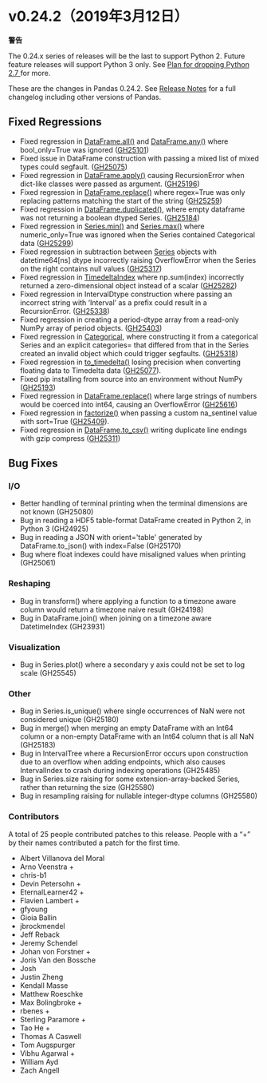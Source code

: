 # v0.24.2（2019年3月12日）

<div class="warning-warp">
<b>警告</b><p>The 0.24.x series of releases will be the last to support Python 2. Future feature releases will support Python 3 only. See <a href="https://Pandas.pydata.org/Pandas-docs/stable/install.html#install-dropping-27">Plan for dropping Python 2.7 </a> for more.</p>
</div>

These are the changes in Pandas 0.24.2. See [Release Notes](https://Pandas.pydata.org/Pandas-docs/stable/whatsnew/index.html#release) for a full changelog including other versions of Pandas.

## Fixed Regressions

* Fixed regression in [DataFrame.all()](../reference/api/Pandas.DataFrame.all.html#Pandas.DataFrame.all "Pandas.DataFrame.all") and [DataFrame.any()](../reference/api/Pandas.DataFrame.any.html#Pandas.DataFrame.any "Pandas.DataFrame.any") where bool_only=True was ignored ([GH25101](https://github.com/Pandas-dev/Pandas/issues/25101))
* Fixed issue in DataFrame construction with passing a mixed list of mixed types could segfault. ([GH25075](https://github.com/Pandas-dev/Pandas/issues/25075))
* Fixed regression in [DataFrame.apply()](../reference/api/Pandas.DataFrame.apply.html#Pandas.DataFrame.apply "Pandas.DataFrame.apply") causing RecursionError when dict-like classes were passed as argument. ([GH25196](https://github.com/Pandas-dev/Pandas/issues/25196))
* Fixed regression in [DataFrame.replace()](../reference/api/Pandas.DataFrame.replace.html#Pandas.DataFrame.replace "Pandas.DataFrame.replace") where regex=True was only replacing patterns matching the start of the string ([GH25259](https://github.com/Pandas-dev/Pandas/issues/25259))
* Fixed regression in [DataFrame.duplicated()](../reference/api/Pandas.DataFrame.duplicated.html#Pandas.DataFrame.duplicated "Pandas.DataFrame.duplicated"), where empty dataframe was not returning a boolean dtyped Series. ([GH25184](https://github.com/Pandas-dev/Pandas/issues/25184))
* Fixed regression in [Series.min()](../reference/api/Pandas.Series.min.html#Pandas.Series.min "Pandas.Series.min") and [Series.max()](../reference/api/Pandas.Series.max.html#Pandas.Series.max "Pandas.Series.max") where numeric_only=True was ignored when the Series contained Categorical data ([GH25299](https://github.com/Pandas-dev/Pandas/issues/25299))
* Fixed regression in subtraction between [Series](../reference/api/Pandas.Series.html#Pandas.Series "Pandas.Series") objects with datetime64[ns] dtype incorrectly raising OverflowError when the Series on the right contains null values ([GH25317](https://github.com/Pandas-dev/Pandas/issues/25317))
* Fixed regression in [TimedeltaIndex](../reference/api/Pandas.TimedeltaIndex.html#Pandas.TimedeltaIndex "Pandas.TimedeltaIndex") where np.sum(index) incorrectly returned a zero-dimensional object instead of a scalar ([GH25282](https://github.com/Pandas-dev/Pandas/issues/25282))
* Fixed regression in IntervalDtype construction where passing an incorrect string with ‘Interval’ as a prefix could result in a RecursionError. ([GH25338](https://github.com/Pandas-dev/Pandas/issues/25338))
* Fixed regression in creating a period-dtype array from a read-only NumPy array of period objects. ([GH25403](https://github.com/Pandas-dev/Pandas/issues/25403))
* Fixed regression in [Categorical](../reference/api/Pandas.Categorical.html#Pandas.Categorical "Pandas.Categorical"), where constructing it from a categorical Series and an explicit categories= that differed from that in the Series created an invalid object which could trigger segfaults. ([GH25318](https://github.com/Pandas-dev/Pandas/issues/25318))
* Fixed regression in [to_timedelta()](../reference/api/Pandas.to_timedelta.html#Pandas.to_timedelta "Pandas.to_timedelta") losing precision when converting floating data to Timedelta data ([GH25077](https://github.com/Pandas-dev/Pandas/issues/25077)).
* Fixed pip installing from source into an environment without NumPy ([GH25193](https://github.com/Pandas-dev/Pandas/issues/25193))
* Fixed regression in [DataFrame.replace()](../reference/api/Pandas.DataFrame.replace.html#Pandas.DataFrame.replace "Pandas.DataFrame.replace") where large strings of numbers would be coerced into int64, causing an OverflowError ([GH25616](https://github.com/Pandas-dev/Pandas/issues/25616))
* Fixed regression in [factorize()](../reference/api/Pandas.factorize.html#Pandas.factorize "Pandas.factorize") when passing a custom na_sentinel value with sort=True ([GH25409](https://github.com/Pandas-dev/Pandas/issues/25409)).
* Fixed regression in [DataFrame.to_csv()](../reference/api/Pandas.DataFrame.to_csv.html#Pandas.DataFrame.to_csv "Pandas.DataFrame.to_csv") writing duplicate line endings with gzip compress ([GH25311](https://github.com/Pandas-dev/Pandas/issues/25311))

## Bug Fixes

### I/O

- Better handling of terminal printing when the terminal dimensions are not known (GH25080)
- Bug in reading a HDF5 table-format DataFrame created in Python 2, in Python 3 (GH24925)
- Bug in reading a JSON with orient='table' generated by DataFrame.to_json() with index=False (GH25170)
- Bug where float indexes could have misaligned values when printing (GH25061)

### Reshaping

- Bug in transform() where applying a function to a timezone aware column would return a timezone naive result (GH24198)
- Bug in DataFrame.join() when joining on a timezone aware DatetimeIndex (GH23931)

### Visualization

- Bug in Series.plot() where a secondary y axis could not be set to log scale (GH25545)

### Other

- Bug in Series.is_unique() where single occurrences of NaN were not considered unique (GH25180)
- Bug in merge() when merging an empty DataFrame with an Int64 column or a non-empty DataFrame with an Int64 column that is all NaN (GH25183)
- Bug in IntervalTree where a RecursionError occurs upon construction due to an overflow when adding endpoints, which also causes IntervalIndex to crash during indexing operations (GH25485)
- Bug in Series.size raising for some extension-array-backed Series, rather than returning the size (GH25580)
- Bug in resampling raising for nullable integer-dtype columns (GH25580)

### Contributors

A total of 25 people contributed patches to this release. People with a “+” by their names contributed a patch for the first time.

- Albert Villanova del Moral
- Arno Veenstra +
- chris-b1
- Devin Petersohn +
- EternalLearner42 +
- Flavien Lambert +
- gfyoung
- Gioia Ballin
- jbrockmendel
- Jeff Reback
- Jeremy Schendel
- Johan von Forstner +
- Joris Van den Bossche
- Josh
- Justin Zheng
- Kendall Masse
- Matthew Roeschke
- Max Bolingbroke +
- rbenes +
- Sterling Paramore +
- Tao He +
- Thomas A Caswell
- Tom Augspurger
- Vibhu Agarwal +
- William Ayd
- Zach Angell